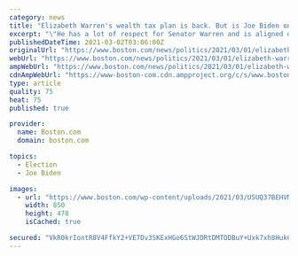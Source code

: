 ```yaml
---
category: news
title: "Elizabeth Warren's wealth tax plan is back. But is Joe Biden on board?"
excerpt: "\"He has a lot of respect for Senator Warren and is aligned on the goal of ensuring the ultra-wealthy and big corporations finally pay their fair share.\""
publishedDateTime: 2021-03-02T03:06:00Z
originalUrl: "https://www.boston.com/news/politics/2021/03/01/elizabeth-warren-wealth-tax-biden"
webUrl: "https://www.boston.com/news/politics/2021/03/01/elizabeth-warren-wealth-tax-biden"
ampWebUrl: "https://www.boston.com/news/politics/2021/03/01/elizabeth-warren-wealth-tax-biden/amp"
cdnAmpWebUrl: "https://www-boston-com.cdn.ampproject.org/c/s/www.boston.com/news/politics/2021/03/01/elizabeth-warren-wealth-tax-biden/amp"
type: article
quality: 75
heat: 75
published: true

provider:
  name: Boston.com
  domain: boston.com

topics:
  - Election
  - Joe Biden

images:
  - url: "https://www.boston.com/wp-content/uploads/2021/03/USUQ37BEHVNAMO2EOJ7Z5COMHM-603d71faeee5a-850x478.jpg"
    width: 850
    height: 478
    isCached: true

secured: "VkR0krIontR8V4FfkY2+VE7Dv3SKExHGo6StWJDRtDMTODBuY+Uxk7xh8HukCWXCxI8QcTPkozPcXAKlgiyd9uSvEttzQ5ndiE8iu07NYlCLhVI+tVdeWoMRnt8Q8qZlRE1VvPTRr8j9o/gzQH3z2zj3ZGpHszq0c5vfKkYnNX++MwsViclXo+AV4Ew/bWEj/QxkjkCh1geDAsG0K2xc9aSAGyMdvASYzvFmCR5jpTLTkjRif64mAOLkSWHzcLsPXjtd1fwqq4sEcylRhC3LFEq0WlM24/Cn69q6ksXxuV1d2nySeGWbqUasaVK6rjZM3udQsjt1xN+P7+l5QFyn8Cz98nG6H9aDOIDr5BvE/hU=;fWRg/28mqGBH0BiNwZLiqg=="
---
```


